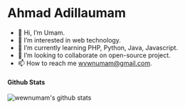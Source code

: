 # Ahmad Adillaumam

- 👋 Hi, I’m Umam.
- 👀 I’m interested in web technology.
- 🌱 I’m currently learning PHP, Python, Java, Javascript.
- 💞️ I’m looking to collaborate on open-source project.
- 📫 How to reach me [wvwnumam@gmail.com](mailto:wvwnumam@gmail.com).

#### Github Stats

![wewnumam's github stats](https://github-readme-stats.vercel.app/api?username=wewnumam&include_all_commits=true&count_private=true&show_icons=true&theme=dark)
